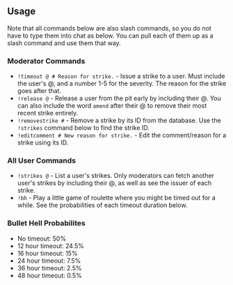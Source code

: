 ## Usage
Note that all commands below are also slash commands, so you do not have to type them into chat as below. You can pull each of them up as a slash command and use them that way.

### Moderator Commands
* `!timeout @ # Reason for strike.` - Issue a strike to a user. Must include the user's @, and a number 1-5 for the severity. The reason for the strike goes after that.
* `!release @` - Release a user from the pit early by including their @. You can also include the word `amend` after their @ to remove their most recent strike entirely.
* `!removestrike #` - Remove a strike by its ID from the database. Use the `!strikes` command below to find the strike ID.
* `!editcomment # New reason for strike.` - Edit the comment/reason for a strike using its ID.

### All User Commands
* `!strikes @` - List a user's strikes. Only moderators can fetch another user's strikes by including their @, as well as see the issuer of each strike.
* `!bh` - Play a little game of roulette where you might be timed out for a while. See the probabilities of each timeout duration below.

### Bullet Hell Probabilites
* No timeout: 50%
* 12 hour timeout: 24.5%
* 16 hour timeout: 15%
* 24 hour timeout: 7.5%
* 36 hour timeout: 2.5%
* 48 hour timeout: 0.5%
